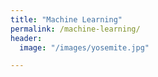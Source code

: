 ```yaml
---
title: "Machine Learning"
permalink: /machine-learning/
header:
  image: "/images/yosemite.jpg"

---
```




